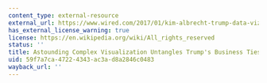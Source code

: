 ```yaml
---
content_type: external-resource
external_url: https://www.wired.com/2017/01/kim-albrecht-trump-data-viz/
has_external_license_warning: true
license: https://en.wikipedia.org/wiki/All_rights_reserved
status: ''
title: Astounding Complex Visualization Untangles Trump's Business Ties
uid: 59f7a7ca-4722-4343-ac3a-d8a2846c0483
wayback_url: ''
---
```

